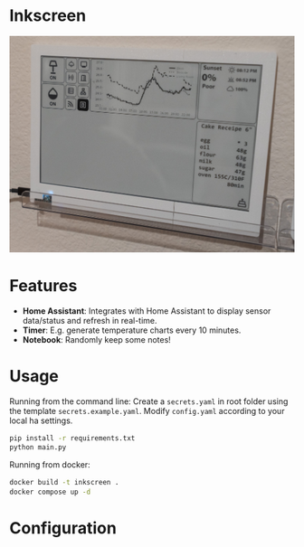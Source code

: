 # Inkscreen

![Inkscreen](docs/demo.jpg)

# Features
- **Home Assistant**: Integrates with Home Assistant to display sensor data/status and refresh in real-time.
- **Timer**: E.g. generate temperature charts every 10 minutes.
- **Notebook**: Randomly keep some notes!

# Usage
Running from the command line:
Create a `secrets.yaml` in root folder using the template `secrets.example.yaml`.
Modify `config.yaml` according to your local ha settings.

```bash
pip install -r requirements.txt
python main.py
```

Running from docker:
```bash
docker build -t inkscreen .
docker compose up -d
```

# Configuration

